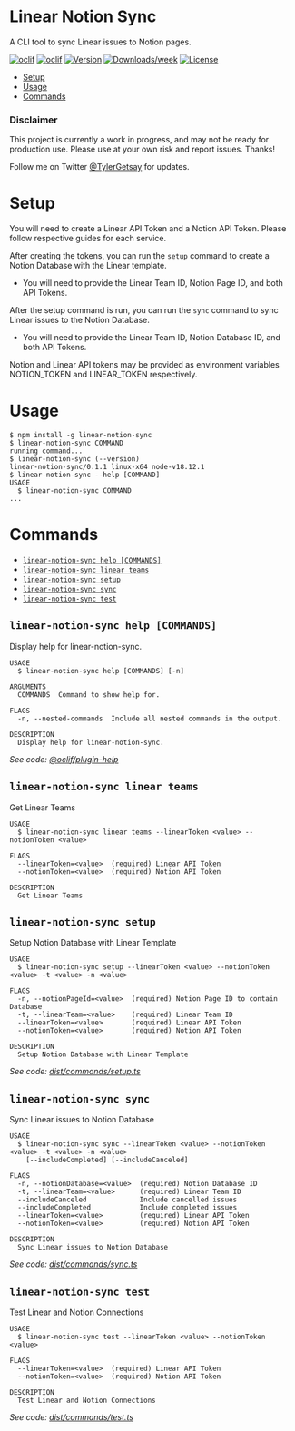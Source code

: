 Linear Notion Sync
=================

A CLI tool to sync Linear issues to Notion pages.

[![oclif](https://img.shields.io/twitter/url?style=social&url=https%3A%2F%2Ftwitter.com%2Ftylergetsay)](https://twitter.com/tylergetsay)
[![oclif](https://img.shields.io/badge/cli-oclif-brightgreen.svg)](https://oclif.io)
[![Version](https://img.shields.io/npm/v/linear-notion-sync.svg)](https://npmjs.org/package/linear-notion-sync)
[![Downloads/week](https://img.shields.io/npm/dw/linear-notion-sync.svg)](https://npmjs.org/package/linear-notion-sync)
[![License](https://img.shields.io/npm/l/linear-notion-sync.svg)](https://github.com/oclif/hello-world/blob/main/package.json)

<!-- toc -->
* [Setup](#setup)
* [Usage](#usage)
* [Commands](#commands)
<!-- tocstop -->

### Disclaimer

This project is currently a work in progress, and may not be ready for production use. Please use at your own risk and report issues. Thanks!

Follow me on Twitter [@TylerGetsay](https://twitter.com/tylergetsay) for updates.

# Setup
You will need to create a Linear API Token and a Notion API Token. Please follow respective guides for each service.

After creating the tokens, you can run the `setup` command to create a Notion Database with the Linear template. 
  
* You will need to provide the Linear Team ID, Notion Page ID, and both API Tokens.

After the setup command is run, you can run the `sync` command to sync Linear issues to the Notion Database.

* You will need to provide the Linear Team ID, Notion Database ID, and both API Tokens.

Notion and Linear API tokens may be provided as environment variables NOTION_TOKEN and LINEAR_TOKEN respectively.

# Usage
<!-- usage -->
```sh-session
$ npm install -g linear-notion-sync
$ linear-notion-sync COMMAND
running command...
$ linear-notion-sync (--version)
linear-notion-sync/0.1.1 linux-x64 node-v18.12.1
$ linear-notion-sync --help [COMMAND]
USAGE
  $ linear-notion-sync COMMAND
...
```
<!-- usagestop -->

# Commands
<!-- commands -->
* [`linear-notion-sync help [COMMANDS]`](#linear-notion-sync-help-commands)
* [`linear-notion-sync linear teams`](#linear-notion-sync-linear-teams)
* [`linear-notion-sync setup`](#linear-notion-sync-setup)
* [`linear-notion-sync sync`](#linear-notion-sync-sync)
* [`linear-notion-sync test`](#linear-notion-sync-test)

## `linear-notion-sync help [COMMANDS]`

Display help for linear-notion-sync.

```
USAGE
  $ linear-notion-sync help [COMMANDS] [-n]

ARGUMENTS
  COMMANDS  Command to show help for.

FLAGS
  -n, --nested-commands  Include all nested commands in the output.

DESCRIPTION
  Display help for linear-notion-sync.
```

_See code: [@oclif/plugin-help](https://github.com/oclif/plugin-help/blob/v5.2.2/src/commands/help.ts)_

## `linear-notion-sync linear teams`

Get Linear Teams

```
USAGE
  $ linear-notion-sync linear teams --linearToken <value> --notionToken <value>

FLAGS
  --linearToken=<value>  (required) Linear API Token
  --notionToken=<value>  (required) Notion API Token

DESCRIPTION
  Get Linear Teams
```

## `linear-notion-sync setup`

Setup Notion Database with Linear Template

```
USAGE
  $ linear-notion-sync setup --linearToken <value> --notionToken <value> -t <value> -n <value>

FLAGS
  -n, --notionPageId=<value>  (required) Notion Page ID to contain Database
  -t, --linearTeam=<value>    (required) Linear Team ID
  --linearToken=<value>       (required) Linear API Token
  --notionToken=<value>       (required) Notion API Token

DESCRIPTION
  Setup Notion Database with Linear Template
```

_See code: [dist/commands/setup.ts](https://github.com/tylergets/linear-notion-sync/blob/v0.1.1/dist/commands/setup.ts)_

## `linear-notion-sync sync`

Sync Linear issues to Notion Database

```
USAGE
  $ linear-notion-sync sync --linearToken <value> --notionToken <value> -t <value> -n <value>
    [--includeCompleted] [--includeCanceled]

FLAGS
  -n, --notionDatabase=<value>  (required) Notion Database ID
  -t, --linearTeam=<value>      (required) Linear Team ID
  --includeCanceled             Include cancelled issues
  --includeCompleted            Include completed issues
  --linearToken=<value>         (required) Linear API Token
  --notionToken=<value>         (required) Notion API Token

DESCRIPTION
  Sync Linear issues to Notion Database
```

_See code: [dist/commands/sync.ts](https://github.com/tylergets/linear-notion-sync/blob/v0.1.1/dist/commands/sync.ts)_

## `linear-notion-sync test`

Test Linear and Notion Connections

```
USAGE
  $ linear-notion-sync test --linearToken <value> --notionToken <value>

FLAGS
  --linearToken=<value>  (required) Linear API Token
  --notionToken=<value>  (required) Notion API Token

DESCRIPTION
  Test Linear and Notion Connections
```

_See code: [dist/commands/test.ts](https://github.com/tylergets/linear-notion-sync/blob/v0.1.1/dist/commands/test.ts)_
<!-- commandsstop -->
